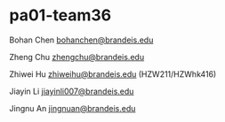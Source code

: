 # pa01-team36
Bohan Chen bohanchen@brandeis.edu 

Zheng Chu zhengchu@brandeis.edu

Zhiwei Hu zhiweihu@brandeis.edu (HZW211/HZWhk416)

Jiayin Li jiayinli007@brandeis.edu

Jingnu An jingnuan@brandeis.edu 

